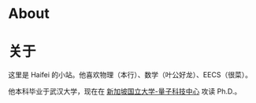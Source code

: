 # About

# 关于

这里是 Haifei 的小站。他喜欢物理（本行）、数学（叶公好龙）、EECS（很菜）。

他本科毕业于武汉大学，现在在 [新加坡国立大学-量子科技中心](https://quantumlah.org) 攻读 Ph.D.。

